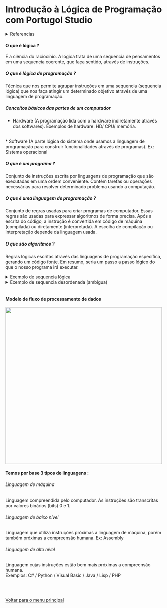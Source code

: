 # Introdução à Lógica de Programação com Portugol Studio

<details>
  <summary>Referencias</summary>
  <a href="https://www.tiobe.com/tiobe-index/">Indice de uso das linguagens no mundo</a>
</details>


#### O que é lógica ?
É a ciência do raciocínio. A lógica trata de uma sequencia de pensamentos em uma sequencia coerente, que faça sentido, através de instruções.
<br/>

##### O que é lógica de programação ?
Técnica que nos permite agrupar instruções em uma sequencia (sequencia lógica) que nos faça atingir um determinado objetivo através de uma linguagem de programação.
<br/>

##### Conceitos básicos das partes de um computador
* Hardware (A programação lida com o hardware indiretamente através dos softwares).
Exemplos de hardware: HD/ CPU/ memória.
<br/>
* Software (A parte lógica do sistema onde usamos a linguagem de programação para construir funcionalidades através de programas).
Ex: Sistema operacional
<br/>

##### O que é um programa ?
Conjunto de instruções escrita por linguagens de programação que são executadas em uma ordem conveniente. Contém tarefas ou operações necessárias para resolver determinado problema usando a computação.
<br/>

##### O que é uma linguagem de programação ?
Conjunto de regras usadas para criar programas de computador. Essas regras são usadas para expressar algoritmos de forma precisa. Após a escrita do código, a instrução é convertida em código de máquina (compilada) ou diretamente (interpretada). A escolha de compilação ou interpretação depende da linguagem usada.
<br/>

##### O que são algoritmos ?
Regras lógicas escritas através das linguagens de programação específica, gerando um código fonte. Em resumo, seria um passo a passo lógico do que o nosso programa irá executar.
<details>
  <summary>Exemplo de sequencia lógica</summary>
  <img src="/Modulo%201%20-%20Fundamentos%20de%20lógica%20e%20computadores/img/001.jpg" width=600px>
</details>
<details>
  <summary>Exemplo de sequencia desordenada (ambigua)</summary>
  <img src="/Modulo%201%20-%20Fundamentos%20de%20lógica%20e%20computadores/img/002.jpg" width=600px>
</details>
<br/>

#### Modelo de fluxo de processamento de dados
<img src="/Modulo%201%20-%20Fundamentos%20de%20lógica%20e%20computadores/img/003.jpg" width=500px>
<br/>

#### Temos por base 3 tipos de linguagens :
###### Linguagem de máquina
Linguagem compreendida pelo computador. As instruções são transcritas por valores binários (bits) 0 e 1.
<br/>

###### Linguagem de baixo nível
Linguagem que utiliza instruções próximas a linguagem de máquina, porém também próximas a compreensão humana. Ex: Assembly
<br/>

###### Linguagem de alto nível
Linguagem cujas instruções estão bem mais próximas a compreensão humana. 
<br/>
Exemplos: C# / Python / Visual Basic / Java / Lisp / PHP

<br/>
<br/>

[Voltar para o menu principal](https://github.com/Joshpcbrrj/Boson_treinamentos-Logica_de_programacao_com_portugol_studio)
